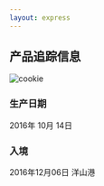 ```yaml
---
layout: express
---
```


## 产品追踪信息

![cookie]({{site.img_host}}/trans-2016-10-cookie.png)

### 生产日期

2016年 10月 14日

### 入境
2016年12月06日 洋山港
